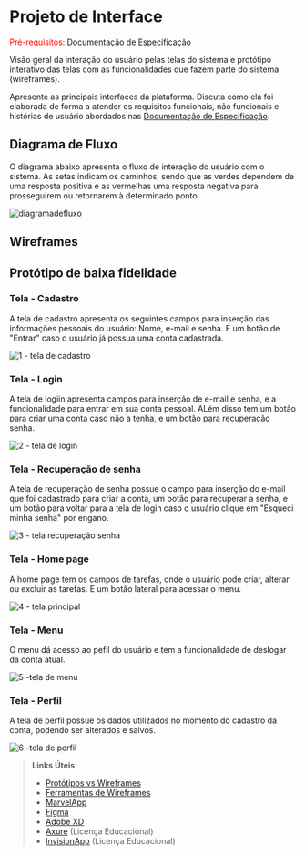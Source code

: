 
# Projeto de Interface

<span style="color:red">Pré-requisitos: <a href="2-Especificação do Projeto.md"> Documentação de Especificação</a></span>

Visão geral da interação do usuário pelas telas do sistema e protótipo interativo das telas com as funcionalidades que fazem parte do sistema (wireframes).

 Apresente as principais interfaces da plataforma. Discuta como ela foi elaborada de forma a atender os requisitos funcionais, não funcionais e histórias de usuário abordados nas <a href="2-Especificação do Projeto.md"> Documentação de Especificação</a>.

## Diagrama de Fluxo

O diagrama abaixo apresenta o fluxo de interação do usuário com o sistema. As setas indicam os caminhos, sendo que as verdes dependem de uma resposta positiva e as vermelhas uma resposta negativa para prosseguirem ou retornarem à determinado ponto.

![diagramadefluxo](https://github.com/ICEI-PUC-Minas-PMV-ADS/pmv-ads-2024-1-e2-proj-int-t9-pmv-ads-2024-1-e2-proj-o-tarefario/assets/141690682/464963b0-4936-4e03-b1d6-bc58a5ffa902)

## Wireframes

## Protótipo de baixa fidelidade

<h3><b>Tela - Cadastro</b></h3>

<p>A tela de cadastro apresenta os seguintes campos para inserção das informações pessoais do usuário: Nome, e-mail e senha. E um botão de "Entrar" caso o 
 usuário já possua uma conta cadastrada.</p>

![1 - tela de cadastro](https://github.com/ICEI-PUC-Minas-PMV-ADS/pmv-ads-2024-1-e2-proj-int-t9-pmv-ads-2024-1-e2-proj-o-tarefario/assets/130309407/f28d8399-d52c-4680-aec6-6f52715d149f)

<h3><b>Tela - Login</b></h3>

<p>A tela de logiin apresenta campos para inserção de e-mail e senha, e a funcionalidade para entrar em sua conta pessoal. ALém disso tem um botão para criar uma conta caso não a tenha, e um botão para recuperação senha. </p>

![2 - tela de login](https://github.com/ICEI-PUC-Minas-PMV-ADS/pmv-ads-2024-1-e2-proj-int-t9-pmv-ads-2024-1-e2-proj-o-tarefario/assets/130309407/53736604-d810-4873-955e-1caf748c9767)

<h3><b>Tela - Recuperação de senha</b></h3>

<p>A tela de recuperação de senha possue o campo para inserção do e-mail que foi cadastrado para criar a conta, um botão para recuperar a senha, e um botão para voltar para a tela de login caso o usuário clique em "Esqueci minha senha" por engano.</p>

![3 - tela recuperação senha](https://github.com/ICEI-PUC-Minas-PMV-ADS/pmv-ads-2024-1-e2-proj-int-t9-pmv-ads-2024-1-e2-proj-o-tarefario/assets/130309407/4dbceed2-f57e-46f0-bd25-03f826125e63)

<h3><b>Tela - Home page</b></h3>

<p>A home page tem os campos de tarefas, onde o usuário pode criar, alterar ou excluir as tarefas. E um botão lateral para acessar o menu.</p>

![4 - tela principal](https://github.com/ICEI-PUC-Minas-PMV-ADS/pmv-ads-2024-1-e2-proj-int-t9-pmv-ads-2024-1-e2-proj-o-tarefario/assets/130309407/9f0df25e-9810-483a-bc86-2ae325427f01)

<h3><b>Tela - Menu</b></h3>

<p>O menu dá acesso ao pefil do usuário e tem a funcionalidade de deslogar da conta atual.</p>

![5 -tela de menu](https://github.com/ICEI-PUC-Minas-PMV-ADS/pmv-ads-2024-1-e2-proj-int-t9-pmv-ads-2024-1-e2-proj-o-tarefario/assets/130309407/ca85729e-c65e-4f8e-8ece-daf721551627)

<h3><b>Tela - Perfil</b></h3>

<p>A tela de perfil possue os dados utilizados no momento do cadastro da conta, podendo ser alterados e salvos.</p>

![6 -tela de perfil](https://github.com/ICEI-PUC-Minas-PMV-ADS/pmv-ads-2024-1-e2-proj-int-t9-pmv-ads-2024-1-e2-proj-o-tarefario/assets/130309407/8229654b-e9bb-469e-8673-b125947e0a40)


 
> **Links Úteis**:
> - [Protótipos vs Wireframes](https://www.nngroup.com/videos/prototypes-vs-wireframes-ux-projects/)
> - [Ferramentas de Wireframes](https://rockcontent.com/blog/wireframes/)
> - [MarvelApp](https://marvelapp.com/developers/documentation/tutorials/)
> - [Figma](https://www.figma.com/)
> - [Adobe XD](https://www.adobe.com/br/products/xd.html#scroll)
> - [Axure](https://www.axure.com/edu) (Licença Educacional)
> - [InvisionApp](https://www.invisionapp.com/) (Licença Educacional)
